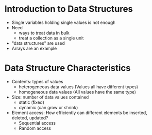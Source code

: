 # Introduction to Data Structures

-   Single variables holding single values is not enough
-   Need
    -   ways to treat data in bulk
    -   treat a collection as a single unit
-   "data structures" are used
-   Arrays are an example

# Data Structure Characteristics

-   Contents: types of values
    -   heterogeneous data values (Values all have different types)
    -   homogeneous data values (All values have the same type)
-   Size: number of data values contained
    -   static (fixed)
    -   dynamic (can grow or shrink)
-   Element access: How efficiently can different elements be inserted, deleted, updated?
    -   Sequential access
    -   Random access
